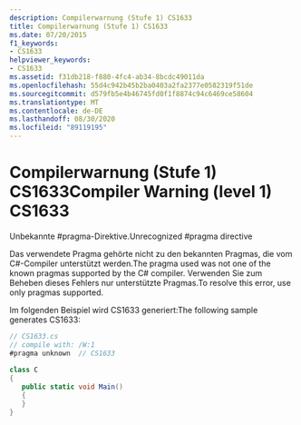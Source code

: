 ```yaml
---
description: Compilerwarnung (Stufe 1) CS1633
title: Compilerwarnung (Stufe 1) CS1633
ms.date: 07/20/2015
f1_keywords:
- CS1633
helpviewer_keywords:
- CS1633
ms.assetid: f31db218-f880-4fc4-ab34-8bcdc49011da
ms.openlocfilehash: 55d4c942b45b2ba0403a2fa2377e0582319f51de
ms.sourcegitcommit: d579fb5e4b46745fd0f1f8874c94c6469ce58604
ms.translationtype: MT
ms.contentlocale: de-DE
ms.lasthandoff: 08/30/2020
ms.locfileid: "89119195"
---
```

# <a name="compiler-warning-level-1-cs1633"></a><span data-ttu-id="04775-103">Compilerwarnung (Stufe 1) CS1633</span><span class="sxs-lookup"><span data-stu-id="04775-103">Compiler Warning (level 1) CS1633</span></span>
<span data-ttu-id="04775-104">Unbekannte #pragma-Direktive.</span><span class="sxs-lookup"><span data-stu-id="04775-104">Unrecognized #pragma directive</span></span>  
  
 <span data-ttu-id="04775-105">Das verwendete Pragma gehörte nicht zu den bekannten Pragmas, die vom C#-Compiler unterstützt werden.</span><span class="sxs-lookup"><span data-stu-id="04775-105">The pragma used was not one of the known pragmas supported by the C# compiler.</span></span> <span data-ttu-id="04775-106">Verwenden Sie zum Beheben dieses Fehlers nur unterstützte Pragmas.</span><span class="sxs-lookup"><span data-stu-id="04775-106">To resolve this error, use only pragmas supported.</span></span>  
  
 <span data-ttu-id="04775-107">Im folgenden Beispiel wird CS1633 generiert:</span><span class="sxs-lookup"><span data-stu-id="04775-107">The following sample generates CS1633:</span></span>  
  
```csharp  
// CS1633.cs  
// compile with: /W:1  
#pragma unknown  // CS1633  
  
class C  
{  
   public static void Main()  
   {  
   }  
}  
```
